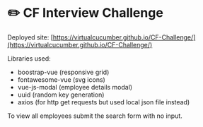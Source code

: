 # :pencil2: CF Interview Challenge

Deployed site: [https://virtualcucumber.github.io/CF-Challenge/](https://virtualcucumber.github.io/CF-Challenge/)

Libraries used:

- boostrap-vue (responsive grid)
- fontawesome-vue (svg icons)
- vue-js-modal (employee details modal)
- uuid (random key generation)
- axios (for http get requests but used local json file instead)

To view all employees submit the search form with no input.
